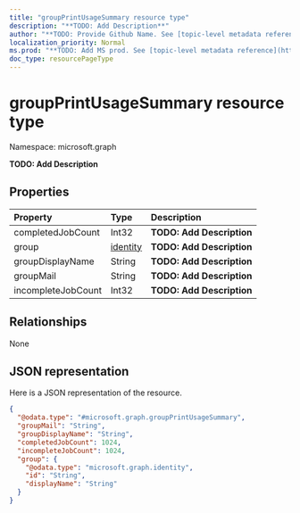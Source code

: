 ```yaml
---
title: "groupPrintUsageSummary resource type"
description: "**TODO: Add Description**"
author: "**TODO: Provide Github Name. See [topic-level metadata reference](https://msgo.azurewebsites.net/add/document/guidelines/metadata.html#topic-level-metadata)**"
localization_priority: Normal
ms.prod: "**TODO: Add MS prod. See [topic-level metadata reference](https://msgo.azurewebsites.net/add/document/guidelines/metadata.html#topic-level-metadata)**"
doc_type: resourcePageType
---
```


# groupPrintUsageSummary resource type


Namespace: microsoft.graph

**TODO: Add Description**

## Properties
|Property|Type|Description|
|:---|:---|:---|
|completedJobCount|Int32|**TODO: Add Description**|
|group|[identity](../resources/identity.md)|**TODO: Add Description**|
|groupDisplayName|String|**TODO: Add Description**|
|groupMail|String|**TODO: Add Description**|
|incompleteJobCount|Int32|**TODO: Add Description**|

## Relationships
None

## JSON representation
Here is a JSON representation of the resource.
<!-- {
  "blockType": "resource",
  "@odata.type": "microsoft.graph.groupPrintUsageSummary"
}
-->
``` json
{
  "@odata.type": "#microsoft.graph.groupPrintUsageSummary",
  "groupMail": "String",
  "groupDisplayName": "String",
  "completedJobCount": 1024,
  "incompleteJobCount": 1024,
  "group": {
    "@odata.type": "microsoft.graph.identity",
    "id": "String",
    "displayName": "String"
  }
}
```

